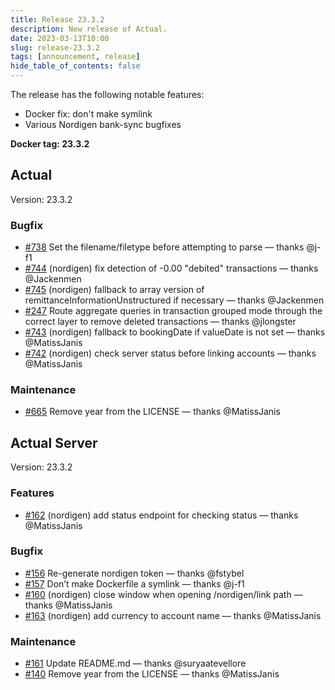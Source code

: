 ```yaml
---
title: Release 23.3.2
description: New release of Actual.
date: 2023-03-13T10:00
slug: release-23.3.2
tags: [announcement, release]
hide_table_of_contents: false
---
```


The release has the following notable features:

- Docker fix: don't make symlink
- Various Nordigen bank-sync bugfixes

<!--truncate-->

**Docker tag: 23.3.2**

## Actual

Version: 23.3.2

### Bugfix

- [#738](https://github.com/actualbudget/actual/pull/738) Set the filename/filetype before attempting to parse — thanks @j-f1
- [#744](https://github.com/actualbudget/actual/pull/744) (nordigen) fix detection of -0.00 "debited" transactions — thanks @Jackenmen
- [#745](https://github.com/actualbudget/actual/pull/745) (nordigen) fallback to array version of remittanceInformationUnstructured if necessary — thanks @Jackenmen
- [#247](https://github.com/actualbudget/actual/pull/247) Route aggregate queries in transaction grouped mode through the correct layer to remove deleted transactions — thanks @jlongster
- [#743](https://github.com/actualbudget/actual/pull/743) (nordigen) fallback to bookingDate if valueDate is not set — thanks @MatissJanis
- [#742](https://github.com/actualbudget/actual/pull/742) (nordigen) check server status before linking accounts — thanks @MatissJanis

### Maintenance

- [#665](https://github.com/actualbudget/actual/pull/665) Remove year from the LICENSE — thanks @MatissJanis

## Actual Server

Version: 23.3.2

### Features

- [#162](https://github.com/actualbudget/actual-server/pull/162) (nordigen) add status endpoint for checking status — thanks @MatissJanis

### Bugfix

- [#156](https://github.com/actualbudget/actual-server/pull/156) Re-generate nordigen token — thanks @fstybel
- [#157](https://github.com/actualbudget/actual-server/pull/157) Don’t make Dockerfile a symlink — thanks @j-f1
- [#160](https://github.com/actualbudget/actual-server/pull/160) (nordigen) close window when opening /nordigen/link path — thanks @MatissJanis
- [#163](https://github.com/actualbudget/actual-server/pull/163) (nordigen) add currency to account name — thanks @MatissJanis

### Maintenance

- [#161](https://github.com/actualbudget/actual-server/pull/161) Update README.md — thanks @suryaatevellore
- [#140](https://github.com/actualbudget/actual-server/pull/140) Remove year from the LICENSE — thanks @MatissJanis
